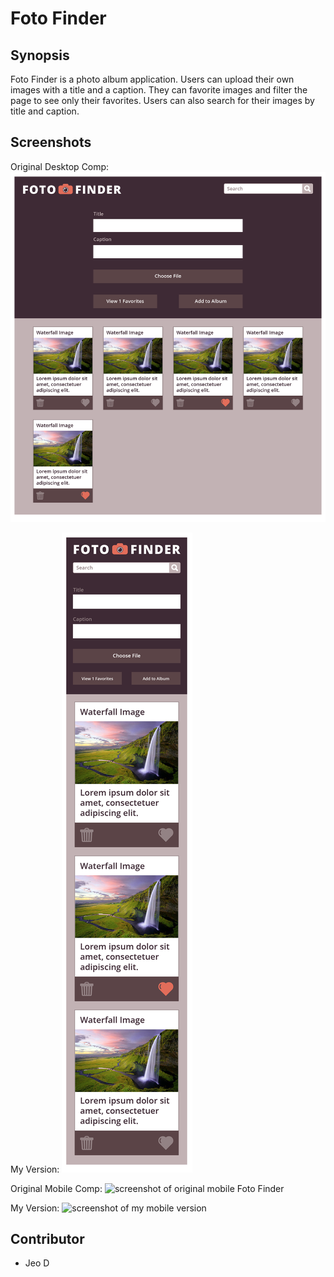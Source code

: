# Foto Finder

## Synopsis
  Foto Finder is a photo album application. Users can upload their own images with a title and a caption. They can favorite images and filter the page to see only their favorites. Users can also search for their images by title and caption.

## Screenshots
  Original Desktop Comp:
  ![screenshot of original Foto Finder](images/fotofinder-desktop-original.png)

  My Version:
  ![screenshot of my version](images/fotofinder-mobile-original.png)

  Original Mobile Comp:
  ![screenshot of original mobile Foto Finder](images/)

  My Version:
  ![screenshot of my mobile version](images/)

## Contributor
* Jeo D
